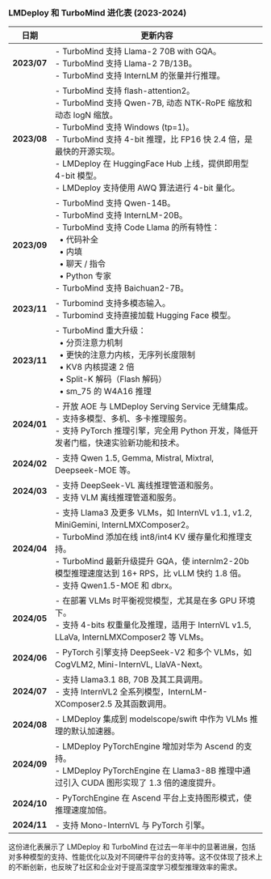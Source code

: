 
### LMDeploy 和 TurboMind 进化表 (2023-2024)

| **日期**       | **更新内容**                                                                                          |
|----------------|-------------------------------------------------------------------------------------------------------|
| **2023/07**    | - TurboMind 支持 Llama-2 70B with GQA。<br> - TurboMind 支持 Llama-2 7B/13B。<br> - TurboMind 支持 InternLM 的张量并行推理。 |
| **2023/08**    | - TurboMind 支持 flash-attention2。<br> - TurboMind 支持 Qwen-7B, 动态 NTK-RoPE 缩放和动态 logN 缩放。<br> - TurboMind 支持 Windows (tp=1)。<br> - TurboMind 支持 4-bit 推理，比 FP16 快 2.4 倍，是最快的开源实现。<br> - LMDeploy 在 HuggingFace Hub 上线，提供即用型 4-bit 模型。<br> - LMDeploy 支持使用 AWQ 算法进行 4-bit 量化。 |
| **2023/09**    | - TurboMind 支持 Qwen-14B。<br> - TurboMind 支持 InternLM-20B。<br> - TurboMind 支持 Code Llama 的所有特性：<br>   &nbsp;&nbsp;• 代码补全<br>   &nbsp;&nbsp;• 内填<br>   &nbsp;&nbsp;• 聊天 / 指令<br>   &nbsp;&nbsp;• Python 专家<br> - TurboMind 支持 Baichuan2-7B。 |
| **2023/11**    | - Turbomind 支持多模态输入。<br> - Turbomind 支持直接加载 Hugging Face 模型。 |
| **2023/11**    | - TurboMind 重大升级：<br>   &nbsp;&nbsp;• 分页注意力机制<br>   &nbsp;&nbsp;• 更快的注意力内核，无序列长度限制<br>   &nbsp;&nbsp;• KV8 内核提速 2 倍<br>   &nbsp;&nbsp;• Split-K 解码（Flash 解码）<br>   &nbsp;&nbsp;• sm_75 的 W4A16 推理 |
| **2024/01**    | - 开放 AOE 与 LMDeploy Serving Service 无缝集成。<br> - 支持多模型、多机、多卡推理服务。<br> - 支持 PyTorch 推理引擎，完全用 Python 开发，降低开发者门槛，快速实验新功能和技术。 |
| **2024/02**    | - 支持 Qwen 1.5, Gemma, Mistral, Mixtral, Deepseek-MOE 等。 |
| **2024/03**    | - 支持 DeepSeek-VL 离线推理管道和服务。<br> - 支持 VLM 离线推理管道和服务。 |
| **2024/04**    | - 支持 Llama3 及更多 VLMs，如 InternVL v1.1, v1.2, MiniGemini, InternLMXComposer2。<br> - TurboMind 添加在线 int8/int4 KV 缓存量化和推理支持。<br> - TurboMind 最新升级提升 GQA，使 internlm2-20b 模型推理速度达到 16+ RPS，比 vLLM 快约 1.8 倍。<br> - 支持 Qwen1.5-MOE 和 dbrx。 |
| **2024/05**    | - 在部署 VLMs 时平衡视觉模型，尤其是在多 GPU 环境下。<br> - 支持 4-bits 权重量化及推理，适用于 InternVL v1.5, LLaVa, InternLMXComposer2 等 VLMs。 |
| **2024/06**    | - PyTorch 引擎支持 DeepSeek-V2 和多个 VLMs，如 CogVLM2, Mini-InternVL, LlaVA-Next。 |
| **2024/07**    | - 支持 Llama3.1 8B, 70B 及其工具调用。<br> - 支持 InternVL2 全系列模型，InternLM-XComposer2.5 及其函数调用。 |
| **2024/08**    | - LMDeploy 集成到 modelscope/swift 中作为 VLMs 推理的默认加速器。 |
| **2024/09**    | - LMDeploy PyTorchEngine 增加对华为 Ascend 的支持。<br> - LMDeploy PyTorchEngine 在 Llama3-8B 推理中通过引入 CUDA 图形实现了 1.3 倍的速度提升。 |
| **2024/10**    | - PyTorchEngine 在 Ascend 平台上支持图形模式，使推理速度加倍。 |
| **2024/11**    | - 支持 Mono-InternVL 与 PyTorch 引擎。 |

这份进化表展示了 LMDeploy 和 TurboMind 在过去一年半中的显著进展，包括对多种模型的支持、性能优化以及对不同硬件平台的支持等。这不仅体现了技术上的不断创新，也反映了社区和企业对于提高深度学习模型推理效率的需求。